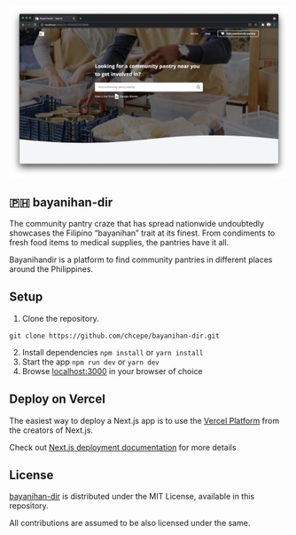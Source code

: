 [![Preview](public/preview.png)](https://chcepe.github.io/bayanihan-dir/)

## 🇵🇭 bayanihan-dir

The community pantry craze that has spread nationwide undoubtedly showcases the Filipino “bayanihan” trait at its finest. From condiments to fresh food items to medical supplies, the pantries have it all.

Bayanihandir is a platform to find community pantries in different places around the Philippines.

## Setup

1.  Clone the repository.

```
git clone https://github.com/chcepe/bayanihan-dir.git
```

2.  Install dependencies `npm install` or `yarn install`
3.  Start the app `npm run dev` or `yarn dev`
4.  Browse [localhost:3000](http://localhost:3000/) in your browser of choice

## Deploy on Vercel

The easiest way to deploy a Next.js app is to use the [Vercel Platform](https://vercel.com/import?utm_medium=default-template&filter=next.js&utm_source=create-next-app&utm_campaign=create-next-app-readme) from the creators of Next.js.

Check out [Next.js deployment documentation](https://nextjs.org/docs/deployment) for more details

## License

[bayanihan-dir](https://github.com/chcepe/bayanihan-dir) is distributed under the MIT License, available in this repository.

All contributions are assumed to be also licensed under the same.
